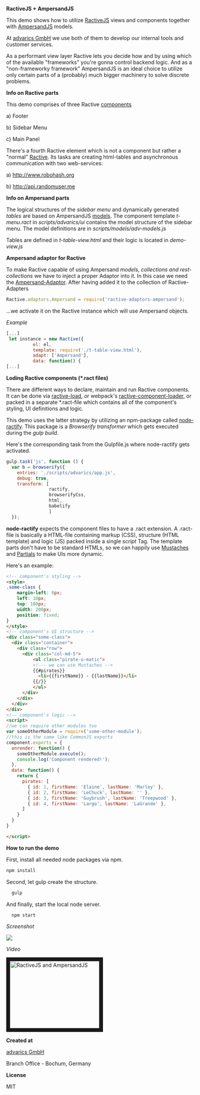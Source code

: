 **RactiveJS + AmpersandJS**

This demo shows how to utilize <a href="http://www.ractivejs.org/" target="_blank">RactiveJS</a> views and components together with <a href="http://ampersandjs.com" target="_blank">AmpersandJS</a> models.

At <a href="http://www.advarics.net" target="_blank">advarics GmbH</a> we use both of them to develop our internal
tools and customer services.


As a performant view layer Ractive lets you decide how and by using which of the available "frameworks"
you're gonna control backend logic. And as a "non-frameworky framework" AmpersandJS is an ideal
choice to utilize only certain parts of a (probably) much bigger machinery to solve discrete problems.

**Info on Ractive parts**

This demo comprises of three Ractive <a href="https://github.com/ractivejs/component-spec" target="_blank">components</a>

a) Footer

b) Sidebar Menu

c) Main Panel

There's a fourth Ractive element which is not a component but rather a "normal" <a href="http://docs.ractivejs.org/latest/get-started" target="_blank">Ractive</a>.
Its tasks are creating html-tables and asynchronous communication with two web-services:

a) http://www.robohash.org

b) http://api.randomuser.me

**Info on Ampersand parts**

The logical structures of the *sidebar menu* and dynamically generated *tables* are based on AmpersandJS <a href="https://github.com/AmpersandJS/ampersand-model" target="_blank">models</a>.
The component template *t-menu.ract* in *scripts/advarics/ui* contains the model structure of the sidebar menu.
The model definitions are in *scripts/models/adv-models.js*

Tables are defined in *t-table-view.html* and their logic is located in *demo-view.js*

**Ampersand adaptor for Ractive**

To make Ractive capable of using Ampersand *models, collections and rest-collections* we have to inject a proper Adaptor into it.
In this case we need the <a href="https://www.npmjs.com/package/ractive-adaptors-ampersand" targrt="_blank">Ampersand-Adaptor</a>.
After having added it to the collection of Ractive-Adapters

```javascript
Ractive.adaptors.Ampersand = require('ractive-adaptors-ampersand');
```

...we activate it on the Ractive instance which will use Ampersand objects.

*Example*

```javascript
[...]
 let instance = new Ractive({
          el: el,
          template: require('./t-table-view.html'),
          adapt: ['Ampersand'],
          data: function() {
[...]
```

**Loding Ractive components (*.ract files)**

There are different ways to declare, maintain and run Ractive components. It can be done via <a href="https://github.com/ractivejs/ractive-load" target="_blank">ractive-load</a>, or webpack's <a href="https://www.npmjs.com/package/ractive-component-loader" target="_blank">ractive-component-loader</a>,
or packed in a separate *.ract-file which contains all of the component's styling, UI definitions and logic.

This demo uses the latter strategy by utilizing an npm-package called <a href="https://github.com/marcello3d/node-ractify" target="_blank">node-ractify</a>.
This package is a *Browserify transformer* which gets executed during the *gulp build*.

Here's the corresponding task from the Gulpfile.js where node-ractify gets activated.

```javascript
gulp.task('js', function () {
  var b = browserify({
    entries: './scripts/advarics/app.js',
    debug: true,
    transform: [
                ractify,
                browserifyCss,
                html,
                babelify
                ]
  });
```
**node-ractify** expects the component files to have a .ract extension. A .ract-file is basically a HTML-file containing
markup (CSS), structure (HTML template) and logic (JS) packed inside a single *script* Tag. The template parts don't have
to be standard HTMLs, so we can happily use <a href="http://docs.ractivejs.org/latest/mustaches" target="_blank">Mustaches</a>
and <a href="http://docs.ractivejs.org/latest/partials" target="_blank">Partials</a> to make UIs more dynamic.

Here's an example:

```html
<!-- component's styling -->
<style>
.some-class {
    margin-left: 0px;
    left: 10px;
    top: 100px;
    width: 200px;
    position: fixed;
}
</style>
<!-- component's UI structure -->
<div class="some-class">
  <div class="container">
    <div class="row">
      <div class="col-md-5">
          <ul class="pirate-o-matic">
          <!--- we can use Mustaches -->
          {{#pirates}}
            <li>{{firstName}} - {{lastName}}</li>
          {{/}}
          </ul>
      </div>
    </div>
  </div>
</div>
<!-- component's logic -->
<script>
//we can require other modules too
var someOtherModule = require('some-other-module');
//this is the same like CommonJS exports
component.exports = {
  onrender: function() {
    someOtherModule.execute();
    console.log('Component rendered!');
  },
  data: function() {
    return {
      pirates: [
        { id: 1, firstName: 'Elaine', lastName: 'Marley' },
        { id: 2, firstName: 'LeChuck', lastName: '' },
        { id: 3, firstName: 'Guybrush', lastName: 'Treepwood' },
        { id: 4, firstName: 'Largo', lastName: 'LaGrande' },
      ]
    }
  }
}

</script>

```

**How to run the demo**

First, install all needed node packages via npm.
```bash
npm install
```

Second, let gulp create the structure.

```bash
  gulp
```

And finally, start the local node server.

```bash
  npm start
```

*Screenshot*

<img src="http://n71.imgup.net/mainpagea84b.png"/>

*Video*

<a href="http://www.youtube.com/watch?feature=player_embedded&v=B4eFRskseCM" target="_blank">
<img src="http://img.youtube.com/vi/B4eFRskseCM/0.jpg" alt="RactiveJS and AmpersandJS"
width="240" height="180" border="10" /></a>

**Created at**

<a href="http://www.advarics.net" target="_blank">advarics GmbH</a>

Branch Office - Bochum, Germany

**License**

MIT